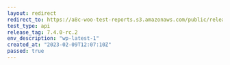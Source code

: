 ```yaml
---
layout: redirect
redirect_to: https://a8c-woo-test-reports.s3.amazonaws.com/public/release/7.4.0-rc.2/wp-latest-1/api/index.html
test_type: api
release_tag: 7.4.0-rc.2
env_description: "wp-latest-1"
created_at: "2023-02-09T12:07:10Z"
passed: true
---
```

